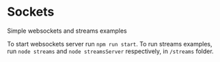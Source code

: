 # Sockets
Simple websockets and streams examples

To start websockets server run `npm run start`.
To run streams examples, run `node streams` and `node streamsServer` respectively, in `/streams` folder.
